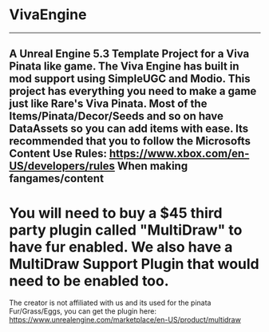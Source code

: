 # VivaEngine
---
A Unreal Engine 5.3 Template Project for a Viva Pinata like game.
The Viva Engine has built in mod support using SimpleUGC and Modio.
This project has everything you need to make a game just like Rare's Viva Pinata.
Most of the Items/Pinata/Decor/Seeds and so on have DataAssets so you can add items with ease.
Its recommended that you to follow the Microsofts Content Use Rules: https://www.xbox.com/en-US/developers/rules When making fangames/content
---
# You will need to buy a $45 third party plugin called "MultiDraw" to have fur enabled. We also have a MultiDraw Support Plugin that would need to be enabled too.
The creator is not affiliated with us and its used for the pinata Fur/Grass/Eggs, you can get the plugin here: https://www.unrealengine.com/marketplace/en-US/product/multidraw
